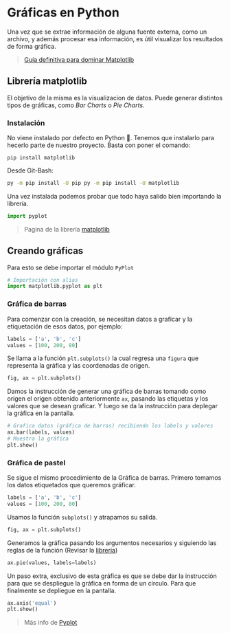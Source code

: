 # Gráficas en Python

Una vez que se extrae información de alguna fuente externa, como un archivo, y además procesar esa información, es útil visualizar los resultados de forma gráfica.

> [Guía definitiva para dominar Matplotlib][1]

## Librería matplotlib

El objetivo de la misma es la visualizacion de datos. Puede generar distintos tipos de gráficas, como *Bar Charts* o *Pie Charts*.

### Instalación

No viene instalado por defecto en Python 🐍. Tenemos que instalarlo para hecerlo parte de nuestro proyecto. Basta con poner el comando:

```shell
pip install matplotlib
```

Desde Git-Bash:

```bash
py -m pip install -U pip py -m pip install -U matplotlib
```

Una vez instalada podemos probar que todo haya salido bien importando la librería.

```python
import pyplot
```

> Pagína de la librería [matplotlib][2]

## Creando gráficas

Para esto se debe importar el módulo `PyPlot`

```python
# Importación con alias
import matplotlib.pyplot as plt
```

### Gráfica de barras

Para comenzar con la creación, se necesitan datos a graficar y la etiquetación de esos datos, por ejemplo:

```python
labels = ['a', 'b', 'c']
values = [100, 200, 80]
```

Se llama a la función `plt.subplots()` la cual regresa una `figura` que representa la gráfica y las coordenadas de origen.

```python
fig, ax = plt.subplots()
```

Damos la instrucción de generar una gráfica de barras tomando como origen el origen obtenido anteriormente `ax`, pasando las etiquetas y los valores que se desean graficar. Y luego se da la instrucción para deplegar la gráfica en la pantalla.

```python
# Grafica datos (gráfica de barras) recibiendo los labels y valores
ax.bar(labels, values)
# Muestra la gráfica
plt.show()
```

### Gráfica de pastel

Se sigue el mismo procedimiento de la Gráfica de barras. Primero tomamos los datos etiquetados que queremos gráficar.

```python
labels = ['a', 'b', 'c']
values = [100, 200, 80]
```

Usamos la función `subplots()` y atrapamos su salida.

```python
fig, ax = plt.subplots()
```

Generamos la gráfica pasando los argumentos necesarios y siguiendo las reglas de la función (Revisar la [libreria][2])

```python
ax.pie(values, labels=labels)
```

Un paso extra, exclusivo de esta gráfica es que se debe dar la instrucción para que se despliegue la gráfica en forma de un círculo. Para que finalmente se depliegue en la pantalla.

```python
ax.axis('equal')
plt.show()
```

> Más info de [Pyplot][3]

<!-- Referencias -->

[1]: <https://platzi.com/blog/matplotlib/> "Platzi Matplotlib"
[2]: <https://matplotlib.org/> "Matplotlib"
[3]: <https://www.w3schools.com/python/matplotlib_pyplot.asp> "Pyplot"
